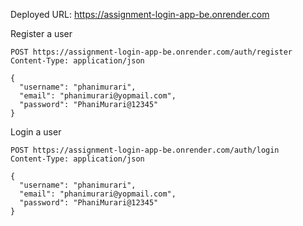 Deployed URL: https://assignment-login-app-be.onrender.com

Register a user
```
POST https://assignment-login-app-be.onrender.com/auth/register
Content-Type: application/json

{
  "username": "phanimurari",
  "email": "phanimurari@yopmail.com",
  "password": "PhaniMurari@12345"
}
```


Login a user
```
POST https://assignment-login-app-be.onrender.com/auth/login
Content-Type: application/json

{
  "username": "phanimurari",
  "email": "phanimurari@yopmail.com",
  "password": "PhaniMurari@12345"
}
```
